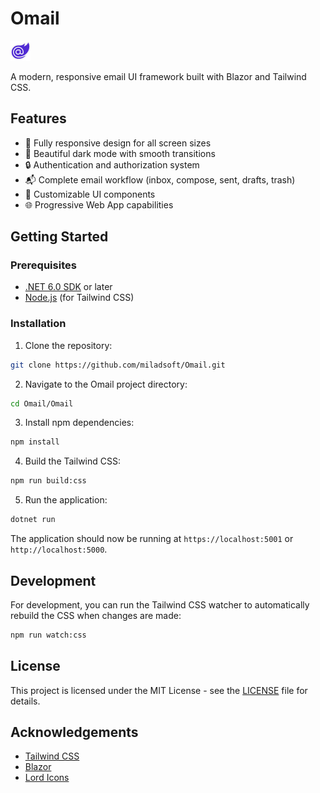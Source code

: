 # Omail

![Omail Logo](./Omail/wwwroot/favicon.png)

A modern, responsive email UI framework built with Blazor and Tailwind CSS.

## Features

- 📱 Fully responsive design for all screen sizes
- 🌙 Beautiful dark mode with smooth transitions
- 🔒 Authentication and authorization system
- 📬 Complete email workflow (inbox, compose, sent, drafts, trash)
- 🎨 Customizable UI components
- 🌐 Progressive Web App capabilities

## Getting Started

### Prerequisites

- [.NET 6.0 SDK](https://dotnet.microsoft.com/download/dotnet/6.0) or later
- [Node.js](https://nodejs.org/) (for Tailwind CSS)

### Installation

1. Clone the repository:

```bash
git clone https://github.com/miladsoft/Omail.git
```

2. Navigate to the Omail project directory:

```bash
cd Omail/Omail
```

3. Install npm dependencies:

```bash
npm install
```

4. Build the Tailwind CSS:

```bash
npm run build:css
```

5. Run the application:

```bash
dotnet run
```

The application should now be running at `https://localhost:5001` or `http://localhost:5000`.

## Development

For development, you can run the Tailwind CSS watcher to automatically rebuild the CSS when changes are made:

```bash
npm run watch:css
```

## License

This project is licensed under the MIT License - see the [LICENSE](LICENSE) file for details.

## Acknowledgements

- [Tailwind CSS](https://tailwindcss.com/)
- [Blazor](https://dotnet.microsoft.com/apps/aspnet/web-apps/blazor)
- [Lord Icons](https://lordicon.com/)